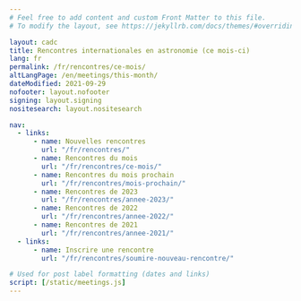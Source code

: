 ```yaml
---
# Feel free to add content and custom Front Matter to this file.
# To modify the layout, see https://jekyllrb.com/docs/themes/#overriding-theme-defaults

layout: cadc
title: Rencontres internationales en astronomie (ce mois-ci)
lang: fr
permalink: /fr/rencontres/ce-mois/
altLangPage: /en/meetings/this-month/
dateModified: 2021-09-29
nofooter: layout.nofooter
signing: layout.signing
nositesearch: layout.nositesearch

nav:
  - links:
      - name: Nouvelles rencontres
        url: "/fr/rencontres/"
      - name: Rencontres du mois
        url: "/fr/rencontres/ce-mois/"
      - name: Rencontres du mois prochain
        url: "/fr/rencontres/mois-prochain/"
      - name: Rencontres de 2023
        url: "/fr/rencontres/annee-2023/"
      - name: Rencontres de 2022
        url: "/fr/rencontres/annee-2022/"
      - name: Rencontres de 2021
        url: "/fr/rencontres/annee-2021/"
  - links:
      - name: Inscrire une rencontre
        url: "/fr/rencontres/soumire-nouveau-rencontre/"

# Used for post label formatting (dates and links)
script: [/static/meetings.js]
---
```


<ul id="meetings_list" class="list-unstyled lst-spcd-2" data-wb-json='{ "url": "/meetings/meetings?month=this", "mapping": ["/title", "/web", "/start", "/end", "/contact", "/location", "/address", "/phone", "/email", "/bibCode", "/keywords", "/meetingNumber"], "queryall": ["summary", ".web", ".start", ".end", ".contact", ".location", ".address", ".phone", ".email", ".proceedings", ".keywords", ".meeting-number"] }'>
	<template>
        <li>
        {%- include rencontre-fr.markdown -%}
        </li>
	</template>
</ul>
